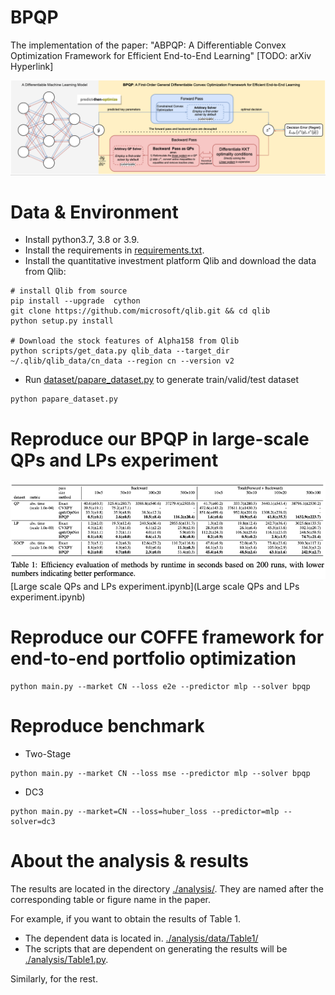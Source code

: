 # BPQP
The implementation of the paper: "ABPQP: A Differentiable Convex Optimization Framework for Efficient End-to-End Learning" [TODO: arXiv Hyperlink]

![avatar](frame.png) 

# Data & Environment
* Install python3.7, 3.8 or 3.9.
* Install the requirements in [requirements.txt](requirements.txt).
* Install the quantitative investment platform Qlib and download the data from Qlib:
```
# install Qlib from source
pip install --upgrade  cython
git clone https://github.com/microsoft/qlib.git && cd qlib
python setup.py install

# Download the stock features of Alpha158 from Qlib
python scripts/get_data.py qlib_data --target_dir ~/.qlib/qlib_data/cn_data --region cn --version v2 
```
* Run [dataset/papare_dataset.py](dataset/prepare_dataset.py) to generate train/valid/test dataset
```
python papare_dataset.py
```
# Reproduce our BPQP in large-scale QPs and LPs experiment

![avatar](speed.png) 
[Large scale QPs and LPs experiment.ipynb](Large scale QPs and LPs experiment.ipynb)


# Reproduce our COFFE framework for end-to-end portfolio optimization
```
python main.py --market CN --loss e2e --predictor mlp --solver bpqp
```

# Reproduce benchmark
* Two-Stage
```
python main.py --market CN --loss mse --predictor mlp --solver bpqp
```

* DC3
```
python main.py --market=CN --loss=huber_loss --predictor=mlp --solver=dc3  
```

# About the  analysis & results
The results are located in the directory [./analysis/](./analysis/). They are named after the corresponding table or figure name in the paper.

For example, if you want to obtain the results of Table 1.
- The dependent data is located in.  [./analysis/data/Table1/](./analysis/data/Table1/)
- The scripts that are dependent on generating the results will be [./analysis/Table1.py](./analysis/Table1.py).

Similarly, for the rest.

